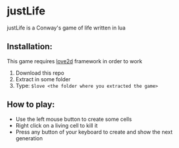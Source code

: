 # justLife

justLife is a Conway's game of life written in lua

## Installation:

This game requires [love2d](https://love2d.org/) framework in order to work

1. Download this repo
2. Extract in some folder
3. Type: `$love <the folder where you extracted the game>`

## How to play:

* Use the left mouse button to create some cells
* Right click on a living cell to kill it
* Press any button of your keyboard to create and show the next generation
